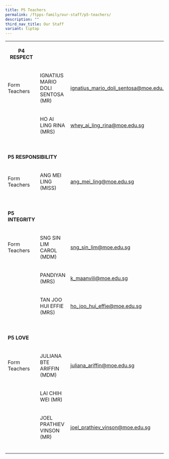 ```yaml
---
title: P5 Teachers
permalink: /ftpps-family/our-staff/p5-teachers/
description: ""
third_nav_title: Our Staff
variant: tiptap
---
```

<table style="minWidth: 75px">
<colgroup>
<col>
<col>
<col>
</colgroup>
<tbody>
<tr>
<th rowspan="1" colspan="1">
<p><strong>P4 RESPECT</strong>
</p>
</th>
<th rowspan="1" colspan="1">
<p></p>
</th>
<th rowspan="1" colspan="1">
<p></p>
</th>
</tr>
<tr>
<td rowspan="1" colspan="1">
<p>Form Teachers</p>
</td>
<td rowspan="1" colspan="1">
<p>IGNATIUS MARIO DOLI SENTOSA (MR)</p>
</td>
<td rowspan="1" colspan="1">
<p><a href="mailto:ignatius_mario_doli_sentosa@moe.edu.sg" rel="noopener noreferrer nofollow" target="_blank"><u>ignatius_mario_doli_sentosa@moe.edu.sg</u></a>
</p>
</td>
</tr>
<tr>
<td rowspan="1" colspan="1">
<p></p>
</td>
<td rowspan="1" colspan="1">
<p>HO AI LING RINA (MRS)</p>
</td>
<td rowspan="1" colspan="1">
<p><a href="mailto:whey_ai_ling_rina@moe.edu.sg" rel="noopener noreferrer nofollow" target="_blank"><u>whey_ai_ling_rina@moe.edu.sg</u></a>
</p>
</td>
</tr>
<tr>
<td rowspan="1" colspan="1">
<p></p>
</td>
<td rowspan="1" colspan="1">
<p></p>
</td>
<td rowspan="1" colspan="1">
<p></p>
</td>
</tr>
<tr>
<td rowspan="1" colspan="3">
<p><strong>P5 RESPONSIBILITY</strong>
</p>
</td>
</tr>
<tr>
<td rowspan="1" colspan="1">
<p>Form Teachers</p>
</td>
<td rowspan="1" colspan="1">
<p>ANG MEI LING (MISS)</p>
</td>
<td rowspan="1" colspan="1">
<p><a href="mailto:ang_mei_ling@moe.edu.sg" rel="noopener noreferrer nofollow" target="_blank"><u>ang_mei_ling@moe.edu.sg</u></a>
</p>
</td>
</tr>
<tr>
<td rowspan="1" colspan="1">
<p></p>
</td>
<td rowspan="1" colspan="1">
<p></p>
</td>
<td rowspan="1" colspan="1">
<p></p>
</td>
</tr>
<tr>
<td rowspan="1" colspan="1">
<p><strong>P5 INTEGRITY</strong>
</p>
</td>
<td rowspan="1" colspan="1">
<p></p>
</td>
<td rowspan="1" colspan="1">
<p></p>
</td>
</tr>
<tr>
<td rowspan="1" colspan="1">
<p>Form Teachers</p>
</td>
<td rowspan="1" colspan="1">
<p>SNG SIN LIM CAROL (MDM)</p>
</td>
<td rowspan="1" colspan="1">
<p><a href="mailto:sng_sin_lim@moe.edu.sg" rel="noopener noreferrer nofollow" target="_blank"><u>sng_sin_lim@moe.edu.sg</u></a>
</p>
</td>
</tr>
<tr>
<td rowspan="1" colspan="1">
<p></p>
</td>
<td rowspan="1" colspan="1">
<p>PANDIYAN (MRS)</p>
</td>
<td rowspan="1" colspan="1">
<p><a href="mailto:k_maanvili@moe.edu.sg" rel="noopener noreferrer nofollow" target="_blank"><u>k_maanvili@moe.edu.sg</u></a>
</p>
</td>
</tr>
<tr>
<td rowspan="1" colspan="1">
<p></p>
</td>
<td rowspan="1" colspan="1">
<p>TAN JOO HUI EFFIE (MRS)</p>
</td>
<td rowspan="1" colspan="1">
<p><a href="mailto:ho_joo_hui_effie@moe.edu.sg" rel="noopener noreferrer nofollow" target="_blank"><u>ho_joo_hui_effie@moe.edu.sg</u></a>
</p>
</td>
</tr>
<tr>
<td rowspan="1" colspan="1">
<p></p>
</td>
<td rowspan="1" colspan="1">
<p></p>
</td>
<td rowspan="1" colspan="1">
<p></p>
</td>
</tr>
<tr>
<td rowspan="1" colspan="1">
<p><strong>P5 LOVE</strong>
</p>
</td>
<td rowspan="1" colspan="1">
<p></p>
</td>
<td rowspan="1" colspan="1">
<p></p>
</td>
</tr>
<tr>
<td rowspan="1" colspan="1">
<p>Form Teachers</p>
</td>
<td rowspan="1" colspan="1">
<p>JULIANA BTE ARIFFIN (MDM)</p>
</td>
<td rowspan="1" colspan="1">
<p><a href="mailto:juliana_ariffin@moe.edu.sg" rel="noopener noreferrer nofollow" target="_blank"><u>juliana_ariffin@moe.edu.sg</u></a>
</p>
</td>
</tr>
<tr>
<td rowspan="1" colspan="1">
<p></p>
</td>
<td rowspan="1" colspan="1">
<p>LAI CHIH WEI (MR)</p>
</td>
<td rowspan="1" colspan="1">
<p></p>
</td>
</tr>
<tr>
<td rowspan="1" colspan="1">
<p></p>
</td>
<td rowspan="1" colspan="1">
<p>JOEL PRATHIEV VINSON (MR)</p>
</td>
<td rowspan="1" colspan="1">
<p><a href="mailto:joel_prathiev_vinson@moe.edu.sg" rel="noopener noreferrer nofollow" target="_blank"><u>joel_prathiev_vinson@moe.edu.sg</u></a>
</p>
</td>
</tr>
<tr>
<td rowspan="1" colspan="1">
<p></p>
</td>
<td rowspan="1" colspan="1">
<p></p>
</td>
<td rowspan="1" colspan="1">
<p></p>
</td>
</tr>
</tbody>
</table>
<p></p>